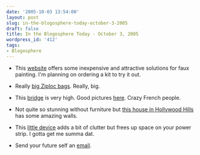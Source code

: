 ```yaml
---
date: '2005-10-03 13:54:00'
layout: post
slug: in-the-blogosphere-today-october-3-2005
draft: false
title: In the Blogosphere Today - October 3, 2005
wordpress_id: '412'
tags:
- Blogosphere
---
```




  * This [website](http://www.watercolorwalls.com/index.cfm) offers some inexpensive and attractive solutions for faux painting. I'm planning on ordering a kit to try it out.


  * Really [big Ziploc bags](http://www.ziploc.com/big-bags/). Really, big.


  * This [bridge](http://bridgepros.com/projects/Millau_Viaduct/) is very high. Good pictures [here](http://www.viaducdemillau.com/). Crazy French people.


  * Not quite so stunning without furniture but [this house in Hollywood Hills](http://www.discovervillafiona.com/) has some amazing walls.


  * This [little device](http://www.x-tremegeek.com/templates/searchdetail.asp?T1=121+2535) adds a bit of clutter but frees up space on your power strip. I gotta get me summa dat.


  * Send your future self an [email](http://futureme.org/).



